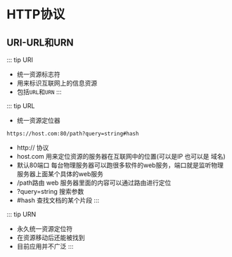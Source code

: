 # HTTP协议

## URI-URL和URN

::: tip URI
- 统一资源标志符
- 用来标识互联网上的信息资源
- 包括`URL`和`URN`
:::

::: tip URL
- 统一资源定位器
``` http
https://host.com:80/path?query=string#hash
```
- http://  协议
- host.com 用来定位资源的服务器在互联网中的位置(可以是IP 也可以是 域名)
- 默认80端口    每台物理服务器可以跑很多软件的web服务，端口就是监听物理服务器上面某个具体的web服务
- /path路由 web 服务器里面的内容可以通过路由进行定位
- ?query=string 搜索参数
- #hash    查找文档的某个片段
:::

::: tip URN
- 永久统一资源定位符
- 在资源移动后还能被找到
- 目前应用并不广泛
:::